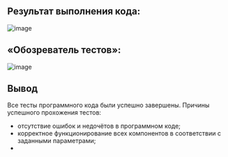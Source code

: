 ## Результат выполнения кода:
![image](https://github.com/user-attachments/assets/5a834ab4-1b1e-49c0-b559-768ec96947b8)
## «Обозреватель тестов»: 
![image](https://github.com/user-attachments/assets/f79b1460-5eee-4b0d-829b-807f41479927)

## Вывод
Все тесты программного кода были успешно завершены. Причины успешного прохожения тестов:
- отсутствие ошибок и недочётов в программном коде;
- корректное функционирование всех компонентов в соответствии с заданными параметрами;
- 
